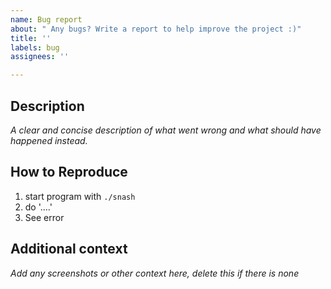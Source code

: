 ```yaml
---
name: Bug report
about: " Any bugs? Write a report to help improve the project :)"
title: ''
labels: bug
assignees: ''

---
```


## Description
*A clear and concise description of what went wrong and what should have happened instead.*

## How to Reproduce
1. start program with `./snash`
2. do '....'
3. See error

## Additional context
*Add any screenshots or other context here, delete this if there is none*
